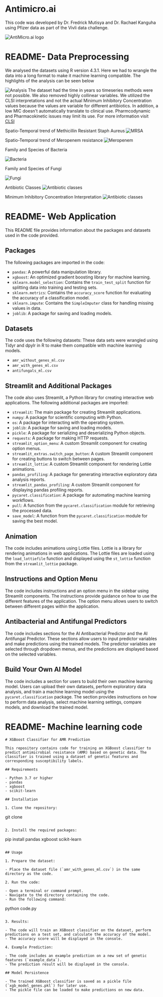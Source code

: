 # Antimicro.ai

This code was developed by Dr. Fredrick Mutisya and Dr. Rachael Kanguha using Pfizer data as part of the Vivli data challenge.

![AntiMicro.ai logo](https://github.com/fredmutisya/Antimicro.ai/blob/main/logos/antimicroai.png)

# README- Data Preprocessing

We analysed the datasets using R version 4.3.1. Here we had to wrangle the data into a long format to make it machine learning compatible. The highlights of the analysis can be seen below

![Analysis](https://github.com/fredmutisya/Antimicro.ai/blob/main/logos/analysis.png)
The dataset had the time in years so timeseries methods were not possible. We also removed highly collinear variables. We utilized the CLSI interpretations and not the actual Minimum Inhibitory Concentration values because the values are variable for different antibiotics. In addition, a low MIC doesn't automatically translate to clinical use. Pharmcodynamic and Pharmacokinetic issues may limit its use. For more information visit [CLSI ](https://clsi.org)

Spatio-Temporal trend of Methicillin Resistant Staph Aureus
![MRSA](https://github.com/fredmutisya/Antimicro.ai/blob/main/logos/MRSA.gif)

Spatio-Temporal trend of Meropenem resistance
![Meropenem](https://github.com/fredmutisya/Antimicro.ai/blob/main/logos/Meropenem.gif)

Family and Species of Bacteria

![Bacteria](https://github.com/fredmutisya/Antimicro.ai/blob/main/logos/species.png)

Family and Species of Fungi

![Fungi](https://github.com/fredmutisya/Antimicro.ai/blob/main/logos/fungi.png)

Antibiotic Classes
![Antibiotic classes](https://github.com/fredmutisya/Antimicro.ai/blob/main/logos/antibiotics.png)

Minimum Inhibitory Concentration Interpretation
![Antibiotic classes](https://github.com/fredmutisya/Antimicro.ai/blob/main/logos/mic.png)

# README- Web Application

This README file provides information about the packages and datasets used in the code provided.

## Packages

The following packages are imported in the code:

- `pandas`: A powerful data manipulation library.
- `xgboost`: An optimized gradient boosting library for machine learning.
- `sklearn.model_selection`: Contains the `train_test_split` function for splitting data into training and testing sets.
- `sklearn.metrics`: Contains the `accuracy_score` function for evaluating the accuracy of a classification model.
- `sklearn.impute`: Contains the `SimpleImputer` class for handling missing values in data.
- `joblib`: A package for saving and loading models.

## Datasets

The code uses the following datasets: These data sets were wrangled using Tidyr and dpylr in R to make them compatible with machine learning models.

- `amr_without_genes_ml.csv`
- `amr_with_genes_ml.csv`
- `antifungals_ml.csv`


## Streamlit and Additional Packages

The code also uses Streamlit, a Python library for creating interactive web applications. The following additional packages are imported:

- `streamlit`: The main package for creating Streamlit applications.
- `numpy`: A package for scientific computing with Python.
- `os`: A package for interacting with the operating system.
- `joblib`: A package for saving and loading models.
- `pickle`: A package for serializing and deserializing Python objects.
- `requests`: A package for making HTTP requests.
- `streamlit_option_menu`: A custom Streamlit component for creating option menus.
- `streamlit_extras.switch_page_button`: A custom Streamlit component for creating buttons to switch between pages.
- `streamlit_lottie`: A custom Streamlit component for rendering Lottie animations.
- `pandas_profiling`: A package for generating interactive exploratory data analysis reports.
- `streamlit_pandas_profiling`: A custom Streamlit component for displaying pandas profiling reports.
- `pycaret.classification`: A package for automating machine learning workflows.
- `pull`: A function from the `pycaret.classification` module for retrieving the processed data.
- `save_model`: A function from the `pycaret.classification` module for saving the best model.

## Animation

The code includes animations using Lottie files. Lottie is a library for rendering animations in web applications. The Lottie files are loaded using the `load_lottiefile` function and displayed using the `st_lottie` function from the `streamlit_lottie` package.

## Instructions and Option Menu

The code includes instructions and an option menu in the sidebar using Streamlit components. The instructions provide guidance on how to use the different features of the application. The option menu allows users to switch between different pages within the application.

## Antibacterial and Antifungal Predictors

The code includes sections for the AI Antibacterial Predictor and the AI Antifungal Predictor. These sections allow users to input predictor variables and make predictions using the trained models. The predictor variables are selected through dropdown menus, and the predictions are displayed based on the selected variables.

## Build Your Own AI Model

The code includes a section for users to build their own machine learning model. Users can upload their own datasets, perform exploratory data analysis, and train a machine learning model using the `pycaret.classification` package. The section provides instructions on how to perform data analysis, select machine learning settings, compare models, and download the trained model.


# README- Machine learning code

```
# XGBoost Classifier for AMR Prediction

This repository contains code for training an XGBoost classifier to predict antimicrobial resistance (AMR) based on genetic data. The classifier is trained using a dataset of genetic features and corresponding susceptibility labels.

## Requirements

- Python 3.7 or higher
- pandas
- xgboost
- scikit-learn

## Installation

1. Clone the repository:

```
git clone <repository-url>
```

2. Install the required packages:

```
pip install pandas xgboost scikit-learn
```

## Usage

1. Prepare the dataset:

- Place the dataset file (`amr_with_genes_ml.csv`) in the same directory as the code.

2. Run the code:

- Open a terminal or command prompt.
- Navigate to the directory containing the code.
- Run the following command:

```
python code.py
```

3. Results:

- The code will train an XGBoost classifier on the dataset, perform predictions on a test set, and calculate the accuracy of the model.
- The accuracy score will be displayed in the console.

4. Example Prediction:

- The code includes an example prediction on a new set of genetic features (`example_data`).
- The prediction result will be displayed in the console.

## Model Persistence

- The trained XGBoost classifier is saved as a pickle file (`xgb_model_genes.pkl`) for later use.
- The pickle file can be loaded to make predictions on new data.

